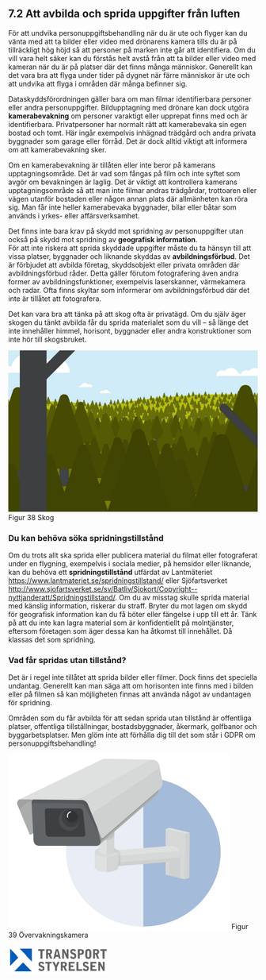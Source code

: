 ## 7.2 Att avbilda och sprida uppgifter från luften

För att undvika personuppgiftsbehandling när du är ute och flyger kan du vänta med att ta bilder eller video med drönarens kamera tills du är på tillräckligt hög höjd så att personer på marken inte går att identifiera. Om du vill vara helt säker kan du förstås helt avstå från att ta bilder eller video med kameran när du är på platser där det finns många människor. Generellt kan det vara bra att flyga under tider på dygnet när färre människor är ute och att undvika att flyga i områden där många befinner sig.

Dataskyddsförordningen gäller bara om man filmar identifierbara personer eller andra personuppgifter. Bildupptagning med drönare kan dock utgöra **kamerabevakning** om personer varaktigt eller upprepat finns med och är identifierbara. Privatpersoner har normalt rätt att kamerabevaka sin egen bostad och tomt. Här ingår exempelvis inhägnad trädgård och andra privata byggnader som garage eller förråd. Det är dock alltid viktigt att informera om att kamerabevakning sker.

Om en kamerabevakning är tillåten eller inte beror på kamerans upptagningsområde. Det är vad som fångas på film och inte syftet som avgör om bevakningen är laglig. Det är viktigt att kontrollera kamerans upptagningsområde så att man inte filmar andras trädgårdar, trottoaren eller vägen utanför bostaden eller någon annan plats där allmänheten kan röra sig. Man får inte heller kamerabevaka byggnader, bilar eller båtar som används i yrkes- eller affärsverksamhet.

Det finns inte bara krav på skydd mot spridning av personuppgifter utan också på skydd mot spridning av **geografisk information**.  
För att inte riskera att sprida skyddade uppgifter måste du ta hänsyn till att vissa platser, byggnader och liknande skyddas av **avbildningsförbud**. Det är förbjudet att avbilda företag, skyddsobjekt eller privata områden där avbildningsförbud råder. Detta gäller förutom fotografering även andra former av avbildningsfunktioner, exempelvis laserskanner, värmekamera och radar. Ofta finns skyltar som informerar om avbildningsförbud där det inte är tillåtet att fotografera.

Det kan vara bra att tänka på att skog ofta är privatägd. Om du själv äger skogen du tänkt avbilda får du sprida materialet som du vill – så länge det inte innehåller himmel, horisont, byggnader eller andra konstruktioner som inte hör till skogsbruket.

![Figur 38 Skog](./A1A3_SE-sv/Figur_038.png)
Figur 38 Skog

### Du kan behöva söka spridningstillstånd

Om du trots allt ska sprida eller publicera material du filmat eller fotograferat under en flygning, exempelvis i sociala medier, på hemsidor eller liknande, kan du behöva ett **spridningstillstånd** utfärdat av Lantmäteriet https://www.lantmateriet.se/spridningstillstand/ eller Sjöfartsverket http://www.sjofartsverket.se/sv/Batliv/Sjokort/Copyright--nyttjanderatt/Spridningstillstand/. Om du av misstag skulle sprida material med känslig information, riskerar du straff. Bryter du mot lagen om skydd för geografisk information kan du få böter eller fängelse i upp till ett år. Tänk på att du inte kan lagra material som är konfidentiellt på molntjänster, eftersom företagen som äger dessa kan ha åtkomst till innehållet. Då klassas det som spridning.

### Vad får spridas utan tillstånd?

Det är i regel inte tillåtet att sprida bilder eller filmer. Dock finns det speciella undantag. Generellt kan man säga att om horisonten inte finns med i bilden eller på filmen så kan möjligheten finnas att använda något av undantagen för spridning.

Områden som du får avbilda för att sedan sprida utan tillstånd är offentliga platser, offentliga tillställningar, bostadsbyggnader, åkermark, golfbanor och byggarbetsplatser. Men glöm inte att förhålla dig till det som står i GDPR om personuppgiftsbehandling!

![Figur 39 Övervakningskamera](./A1A3_SE-sv/Figur_039.png)
Figur 39 Övervakningskamera

![Transport Styrelsen](./images/Logga.png)
